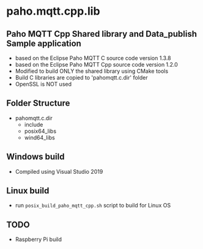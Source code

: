 # paho.mqtt.cpp.lib
## Paho MQTT Cpp Shared library and Data_publish Sample application
- based on the Eclipse Paho MQTT C source code version 1.3.8
- based on the Eclipse Paho MQTT Cpp source code version 1.2.0
- Modified to build ONLY the shared library using CMake tools
- Build C libraries are copied to 'pahomqtt.c.dir' folder
- OpenSSL is NOT used

## Folder Structure
- pahomqtt.c.dir
  - include
  - posix64_libs
  - wind64_libs

## Windows build
- Compiled using Visual Studio 2019

## Linux build
- run `posix_build_paho_mqtt_cpp.sh` script to build for Linux OS  

## TODO
- Raspberry Pi build
